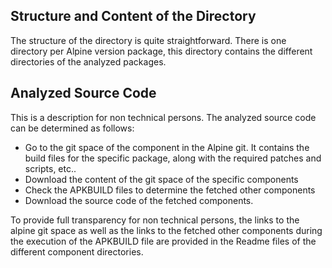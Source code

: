 ## Structure and Content of the Directory
The structure of the directory is quite straightforward. There is one directory per Alpine version package, this directory contains the different directories of the analyzed packages.


## Analyzed Source Code
This is a description for non technical persons. 
The analyzed source code can be determined as follows: 
* Go to the git space of the component in the Alpine git. It contains the build files for the specific package, along with the required patches and scripts, etc.. 
* Download the content of the git space of the specific components
* Check the APKBUILD files to determine the fetched other components
* Download the source code of the fetched components. 

To provide full transparency for non technical persons, the links to the alpine git space as well as the links to the fetched other components during the execution of the APKBUILD file are provided in the Readme files of the different component directories.

